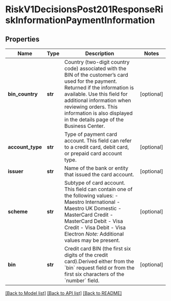 # RiskV1DecisionsPost201ResponseRiskInformationPaymentInformation

## Properties
Name | Type | Description | Notes
------------ | ------------- | ------------- | -------------
**bin_country** | **str** | Country (two-digit country code) associated with the BIN of the customer’s card used for the payment. Returned if the information is available. Use this field for additional information when reviewing orders. This information is also displayed in the details page of the Business Center.  | [optional] 
**account_type** | **str** | Type of payment card account. This field can refer to a credit card, debit card, or prepaid card account type.  | [optional] 
**issuer** | **str** | Name of the bank or entity that issued the card account. | [optional] 
**scheme** | **str** | Subtype of card account. This field can contain one of the following values: - Maestro International - Maestro UK Domestic - MasterCard Credit - MasterCard Debit - Visa Credit - Visa Debit - Visa Electron *Note:* Additional values may be present.  | [optional] 
**bin** | **str** | Credit card BIN (the first six digits of the credit card).Derived either from the &#x60;bin&#x60; request field or from the first six characters of the &#x60;number&#x60; field.  | [optional] 

[[Back to Model list]](../README.md#documentation-for-models) [[Back to API list]](../README.md#documentation-for-api-endpoints) [[Back to README]](../README.md)


